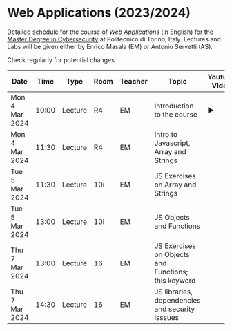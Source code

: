 # Web Applications (2023/2024)

Detailed schedule for the course of _Web Applications_ (in English) for the [Master Degree in Cybersecurity](https://www.polito.it/en/education/master-s-degree-programmes/cybersecurity) at Politecnico di Torino, Italy. Lectures and Labs will be given either by Enrico Masala (EM) or Antonio Servetti (AS).

Check regularly for potential changes.

| Date            | Time   | Type    | Room  | Teacher | Topic                            | Youtube Video               | 
|-----------------|--------|---------|-------|---------| ---------------------------------|---------------------| 
| Mon  4 Mar 2024 | 10:00  | Lecture | R4    | EM      | Introduction to the course   | :arrow_forward: |
| Mon  4 Mar 2024 | 11:30  | Lecture | R4    | EM      | Intro to Javascript, Array and Strings |         |
| Tue  5 Mar 2024 | 11:30  | Lecture | 10i   | EM      | JS Exercises on Array and Strings |              |
| Tue  5 Mar 2024 | 13:00  | Lecture | 10i   | EM      | JS Objects and Functions |              |
| Thu  7 Mar 2024 | 13:00  | Lecture | 16    | EM      | JS Exercises on Objects and Functions; this keyword |              |
| Thu  7 Mar 2024 | 14:30  | Lecture | 16    | EM      | JS libraries, dependencies and security isssues |              |
